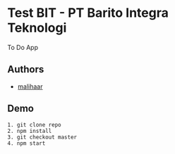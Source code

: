 
# Test BIT - PT Barito Integra Teknologi

To Do App
## Authors

- [malihaar](https://www.github.com/malihaar)


## Demo
    1. git clone repo
    2. npm install
    3. git checkout master
    4. npm start


